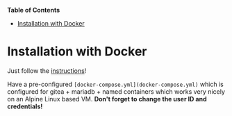 **Table of Contents**
- [Installation with Docker](#installation-with-docker)

# Installation with Docker

Just follow the [instructions](https://docs.gitea.io/en-us/install-with-docker/)!

Have a pre-configured `[docker-compose.yml](docker-compose.yml)` which is configured for gitea + mariadb + named containers which works very nicely on an Alpine Linux based VM. **Don't forget to change the user ID and credentials!**

